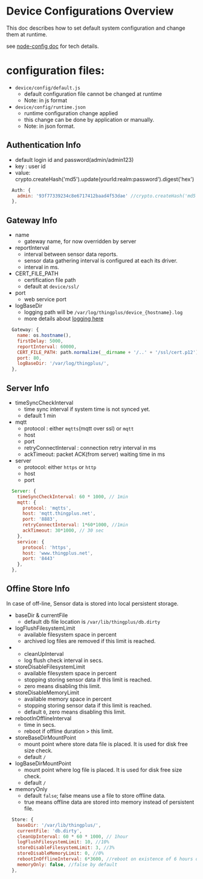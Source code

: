 # Device Configurations Overview
This doc describes how to set default system configuration and change them at runtime.

see [node-config doc](http://lorenwest.github.io/node-config/latest/)
 for tech details.

# configuration files:
  * `device/config/default.js`
    * default configuration file cannot be changed at runtime
    * Note: in js format
  * `device/config/runtime.json`
    * runtime configuration change applied
    * this change can be done by application or manually.
    * Note: in json format.
  
## Authentication Info
  * default login id and password(admin/admin123)
  * key : user id
  * value: crypto.createHash('md5').update(yourId:realm:password').digest('hex')

```javascript
  Auth: {
    admin: '93f77339234c8e6717412baad4f53dae' //crypto.createHash('md5').update('admin:Sensor.js:admin123').digest('hex'),
  },  
```

## Gateway Info
  * name
    * gateway name, for now overridden by server
  * reportInterval
    * interval between sensor data reports.
    * sensor data gathering interval is configured at each its driver.
    * interval in ms.
  * CERT_FILE_PATH
    * certification file path
    * default at `device/ssl/`
  * port
    * web service port
  * logBaseDir
    * logging path will be `/var/log/thingplus/device_{hostname}.log`
    * more details about [logging here](doc/loggind.md)

```javascript
  Gateway: {
    name: os.hostname(),
    firstDelay: 5000,
    reportInterval: 60000,
    CERT_FILE_PATH: path.normalize(__dirname + '/..' + '/ssl/cert.p12'),
    port: 80,
    logBaseDir: '/var/log/thingplus/',
  },
```

## Server Info
  * timeSyncCheckInterval
    * time sync interval if system time is not synced yet.
    * default 1 min
  * mqtt
    * protocol : either `mqtts`(mqtt over ssl) or `mqtt`
    * host
    * port
    * retryConnectInterval : connection retry interval in ms
    * ackTimeout: packet ACK(from server) waiting time in ms
  * server
    * protocol: either `https` or `http`
    * host
    * port

```javascript
  Server: {
    timeSyncCheckInterval: 60 * 1000, // 1min
    mqtt: {
      protocol: 'mqtts',
      host: 'mqtt.thingplus.net',
      port: '8883',
      retryConnectInterval: 1*60*1000, //1min
      ackTimeout: 30*1000, // 30 sec
    },
    service: {
      protocol: 'https',
      host: 'www.thingplus.net',
      port: '8443'
    },
  },
```

## Offine Store Info
In case of off-line, Sensor data is stored into local persistent storage.

  * baseDir & currentFile
    * default db file location is `/var/lib/thingplus/db.dirty`
  * logFlushFilesystemLimit
    * available filesystem space in percent
    * archived log files are removed if this limit is reached.
  * * cleanUpInterval
    * log flush check interval in secs.
  * storeDisableFilesystemLimit
    * available filesystem space in percent
    * stopping storing sensor data if this limit is reached.
    * zero means disabling this limit.
  * storeDisableMemoryLimit
    * available memory space in percent
    * stopping storing sensor data if this limit is reached.
    * default `0`, zero means disabling this limit.
  * rebootInOfflineInterval
    * time in secs.
    * reboot if offline duration > this limit.
  * storeBaseDirMountPoint
    * mount point where store data file is placed. It is used for disk free size check.
    * default ```/```
  * logBaseDirMountPoint
    * mount point where log file is placed. It is used for disk free size check.
    * default ```/```
  * memoryOnly
    * default `false`; false means use a file to store offline data.
    * true means offline data are stored into memory instead of persistent file.
```javascript
  Store: {
    baseDir: '/var/lib/thingplus/',
    currentFile: 'db.dirty',
    cleanUpInterval: 60 * 60 * 1000, // 1hour
    logFlushFilesystemLimit: 10, //10%
    storeDisableFilesystemLimit: 3, //3%
    storeDisableMemoryLimit: 0, //0%
    rebootInOfflineInterval: 6*3600, //reboot on existence of 6 hours old offline data
    memoryOnly: false, //false by default
  },
```
